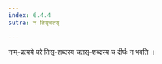 ```yaml
---
index: 6.4.4
sutra: न तिसृचतसृ

---
```

नाम्-प्रत्यये परे तिसृ-शब्दस्य चतसृ-शब्दस्य च दीर्घः न भवति ।